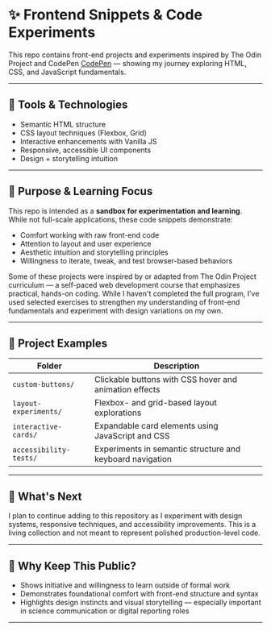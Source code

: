 # ✨ Frontend Snippets & Code Experiments

This repo contains front-end projects and experiments inspired by The Odin Project and CodePen [CodePen](https://codepen.io/) — showing my journey exploring HTML, CSS, and JavaScript fundamentals.

---

## 🧰 Tools & Technologies

- Semantic HTML structure  
- CSS layout techniques (Flexbox, Grid)  
- Interactive enhancements with Vanilla JS  
- Responsive, accessible UI components  
- Design + storytelling intuition 

---

## 🧪 Purpose & Learning Focus

This repo is intended as a **sandbox for experimentation and learning**. While not full-scale applications, these code snippets demonstrate:

- Comfort working with raw front-end code  
- Attention to layout and user experience  
- Aesthetic intuition and storytelling principles  
- Willingness to iterate, tweak, and test browser-based behaviors

Some of these projects were inspired by or adapted from The Odin Project curriculum — a self-paced web development course that emphasizes practical, hands-on coding. While I haven't completed the full program, I’ve used selected exercises to strengthen my understanding of front-end fundamentals and experiment with design variations on my own.

---

## 📁 Project Examples

| Folder | Description |
|--------|-------------|
| `custom-buttons/` | Clickable buttons with CSS hover and animation effects |
| `layout-experiments/` | Flexbox- and grid-based layout explorations |
| `interactive-cards/` | Expandable card elements using JavaScript and CSS |
| `accessibility-tests/` | Experiments in semantic structure and keyboard navigation |


---

## 🌱 What's Next

I plan to continue adding to this repository as I experiment with design systems, responsive techniques, and accessibility improvements. This is a living collection and not meant to represent polished production-level code.

---

## 👀 Why Keep This Public?

- Shows initiative and willingness to learn outside of formal work
- Demonstrates foundational comfort with front-end structure and syntax
- Highlights design instincts and visual storytelling — especially important in science communication or digital reporting roles

---

